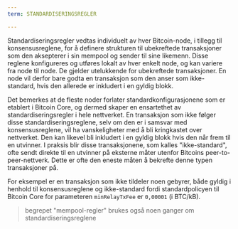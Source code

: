 ```yaml
---
term: STANDARDISERINGSREGLER

---
```

Standardiseringsregler vedtas individuelt av hver Bitcoin-node, i tillegg til konsensusreglene, for å definere strukturen til ubekreftede transaksjoner som den aksepterer i sin mempool og sender til sine likemenn. Disse reglene konfigureres og utføres lokalt av hver enkelt node, og kan variere fra node til node. De gjelder utelukkende for ubekreftede transaksjoner. En node vil derfor bare godta en transaksjon som den anser som ikke-standard, hvis den allerede er inkludert i en gyldig blokk.

Det bemerkes at de fleste noder forlater standardkonfigurasjonene som er etablert i Bitcoin Core, og dermed skaper en ensartethet av standardiseringsregler i hele nettverket. En transaksjon som ikke følger disse standardiseringsreglene, selv om den er i samsvar med konsensusreglene, vil ha vanskeligheter med å bli kringkastet over nettverket. Den kan likevel bli inkludert i en gyldig blokk hvis den når frem til en utvinner. I praksis blir disse transaksjonene, som kalles "ikke-standard", ofte sendt direkte til en utvinner på eksterne måter utenfor Bitcoins peer-to-peer-nettverk. Dette er ofte den eneste måten å bekrefte denne typen transaksjoner på.

For eksempel er en transaksjon som ikke tildeler noen gebyrer, både gyldig i henhold til konsensusreglene og ikke-standard fordi standardpolicyen til Bitcoin Core for parameteren `minRelayTxFee` er `0,00001` (i BTC/kB).

> begrepet "mempool-regler" brukes også noen ganger om standardiseringsreglene